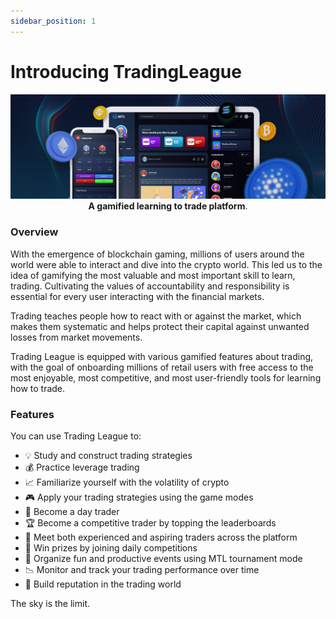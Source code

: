 ```yaml
---
sidebar_position: 1
---
```


# Introducing TradingLeague

<div align="center">

![TradingLeague](../static/tradingleague.jpeg)
**A gamified learning to trade platform**.

</div>

### Overview

With the emergence of blockchain gaming, millions of users around the world were able to interact and dive into the crypto world. This led us to the idea of gamifying the most valuable and most important skill to learn, trading. Cultivating the values of accountability and responsibility is essential for every user interacting with the financial markets.

Trading teaches people how to react with or against the market, which makes them systematic and helps protect their capital against unwanted losses from market movements.

Trading League is equipped with various gamified features about trading, with the goal of onboarding millions of retail users with free access to the most enjoyable, most competitive, and most user-friendly tools for learning how to trade.

### Features

You can use Trading League to:

- :bulb: Study and construct trading strategies
- :moneybag: Practice leverage trading
- :chart_with_upwards_trend: Familiarize yourself with the volatility of crypto
- :video_game: Apply your trading strategies using the game modes
- :sunrise_over_mountains: Become a day trader
- :trophy: Become a competitive trader by topping the leaderboards
- :handshake: Meet both experienced and aspiring traders across the platform
- :tada: Win prizes by joining daily competitions
- :game_die: Organize fun and productive events using MTL tournament mode
- :chart_with_downwards_trend: Monitor and track your trading performance over time
- :star2: Build reputation in the trading world

The sky is the limit.
